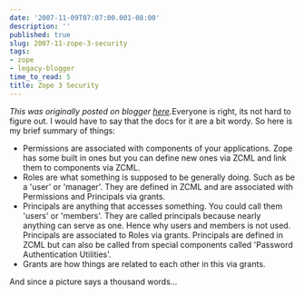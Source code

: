 ```yaml
---
date: '2007-11-09T07:07:00.001-08:00'
description: ''
published: true
slug: 2007-11-zope-3-security
tags:
- zope
- legacy-blogger
time_to_read: 5
title: Zope 3 Security
---
```


*This was originally posted on blogger [here](https://pydanny.blogspot.com/2007/11/zope-3-security.html)*.Everyone is right, its not hard to figure out. I would have to say that the docs for it are a bit wordy. So here is my brief summary of things:<br /><ul><li>Permissions are associated with components of your applications. Zope has some built in ones but you can define new ones via ZCML and link them to components via ZCML.</li><li>Roles are what something is supposed to be generally doing. Such as be a 'user' or 'manager'. They are defined in ZCML and are associated with Permissions and Principals via grants.</li><li>Principals are anything that accesses something. You could call them 'users' or 'members'. They are called principals because nearly anything can serve as one. Hence why users and members is not used. Principals are associated to Roles via grants. Principals are defined in ZCML but can also be called from special components called 'Password Authentication Utilities'.</li><li>Grants are how things are related to each other in this via grants.</li></ul>And since a picture says a thousand words...<br /><br /><a href="http://1.bp.blogspot.com/_KEFU5_uGRyw/RzR6raHBvOI/AAAAAAAAAAs/g8M1AfV1xao/s1600-h/auth.jpg"><img alt="" border="0" id="BLOGGER_PHOTO_ID_5130860761643597026" src="http://1.bp.blogspot.com/_KEFU5_uGRyw/RzR6raHBvOI/AAAAAAAAAAs/g8M1AfV1xao/s320/auth.jpg" style="margin: 0px auto 10px; display: block; text-align: center; cursor: pointer;" /></a>